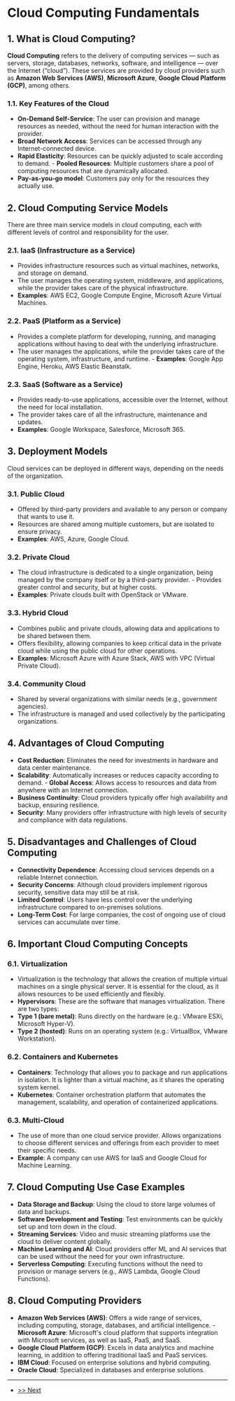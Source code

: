 # Cloud Computing Fundamentals

## 1. What is Cloud Computing?
**Cloud Computing** refers to the delivery of computing services — such as servers, storage, databases, networks, software, and intelligence — over the Internet (“cloud”). These services are provided by cloud providers such as **Amazon Web Services (AWS)**, **Microsoft Azure**, **Google Cloud Platform (GCP)**, among others.

### 1.1. Key Features of the Cloud
- **On-Demand Self-Service**: The user can provision and manage resources as needed, without the need for human interaction with the provider.
- **Broad Network Access**: Services can be accessed through any Internet-connected device.
- **Rapid Elasticity**: Resources can be quickly adjusted to scale according to demand. - **Pooled Resources**: Multiple customers share a pool of computing resources that are dynamically allocated.
- **Pay-as-you-go model**: Customers pay only for the resources they actually use.

## 2. Cloud Computing Service Models
There are three main service models in cloud computing, each with different levels of control and responsibility for the user.

### 2.1. IaaS (Infrastructure as a Service)
- Provides infrastructure resources such as virtual machines, networks, and storage on demand.
- The user manages the operating system, middleware, and applications, while the provider takes care of the physical infrastructure.
- **Examples**: AWS EC2, Google Compute Engine, Microsoft Azure Virtual Machines.

### 2.2. PaaS (Platform as a Service)
- Provides a complete platform for developing, running, and managing applications without having to deal with the underlying infrastructure.
- The user manages the applications, while the provider takes care of the operating system, infrastructure, and runtime. - **Examples**: Google App Engine, Heroku, AWS Elastic Beanstalk.

### 2.3. SaaS (Software as a Service)
- Provides ready-to-use applications, accessible over the Internet, without the need for local installation.
- The provider takes care of all the infrastructure, maintenance and updates.
- **Examples**: Google Workspace, Salesforce, Microsoft 365.

## 3. Deployment Models
Cloud services can be deployed in different ways, depending on the needs of the organization.

### 3.1. Public Cloud
- Offered by third-party providers and available to any person or company that wants to use it.
- Resources are shared among multiple customers, but are isolated to ensure privacy.
- **Examples**: AWS, Azure, Google Cloud.

### 3.2. Private Cloud
- The cloud infrastructure is dedicated to a single organization, being managed by the company itself or by a third-party provider. - Provides greater control and security, but at higher costs.
- **Examples**: Private clouds built with OpenStack or VMware.

### 3.3. Hybrid Cloud
- Combines public and private clouds, allowing data and applications to be shared between them.
- Offers flexibility, allowing companies to keep critical data in the private cloud while using the public cloud for other operations.
- **Examples**: Microsoft Azure with Azure Stack, AWS with VPC (Virtual Private Cloud).

### 3.4. Community Cloud
- Shared by several organizations with similar needs (e.g., government agencies).
- The infrastructure is managed and used collectively by the participating organizations.

## 4. Advantages of Cloud Computing
- **Cost Reduction**: Eliminates the need for investments in hardware and data center maintenance.
- **Scalability**: Automatically increases or reduces capacity according to demand. - **Global Access**: Allows access to resources and data from anywhere with an Internet connection.
- **Business Continuity**: Cloud providers typically offer high availability and backup, ensuring resilience.
- **Security**: Many providers offer infrastructure with high levels of security and compliance with data regulations.

## 5. Disadvantages and Challenges of Cloud Computing
- **Connectivity Dependence**: Accessing cloud services depends on a reliable Internet connection.
- **Security Concerns**: Although cloud providers implement rigorous security, sensitive data may still be at risk.
- **Limited Control**: Users have less control over the underlying infrastructure compared to on-premises solutions.
- **Long-Term Cost**: For large companies, the cost of ongoing use of cloud services can accumulate over time.

## 6. Important Cloud Computing Concepts

### 6.1. Virtualization
- Virtualization is the technology that allows the creation of multiple virtual machines on a single physical server. It is essential for the cloud, as it allows resources to be used efficiently and flexibly.
- **Hypervisors**: These are the software that manages virtualization. There are two types:
- **Type 1 (bare metal)**: Runs directly on the hardware (e.g.: VMware ESXi, Microsoft Hyper-V).
- **Type 2 (hosted)**: Runs on an operating system (e.g.: VirtualBox, VMware Workstation).

### 6.2. Containers and Kubernetes
- **Containers**: Technology that allows you to package and run applications in isolation. It is lighter than a virtual machine, as it shares the operating system kernel.
- **Kubernetes**: Container orchestration platform that automates the management, scalability, and operation of containerized applications.

### 6.3. Multi-Cloud
- The use of more than one cloud service provider. Allows organizations to choose different services and offerings from each provider to meet their specific needs.
- **Example**: A company can use AWS for IaaS and Google Cloud for Machine Learning.

## 7. Cloud Computing Use Case Examples
- **Data Storage and Backup**: Using the cloud to store large volumes of data and backups.
- **Software Development and Testing**: Test environments can be quickly set up and torn down in the cloud.
- **Streaming Services**: Video and music streaming platforms use the cloud to deliver content globally.
- **Machine Learning and AI**: Cloud providers offer ML and AI services that can be used without the need for your own infrastructure.
- **Serverless Computing**: Executing functions without the need to provision or manage servers (e.g., AWS Lambda, Google Cloud Functions).

## 8. Cloud Computing Providers
- **Amazon Web Services (AWS)**: Offers a wide range of services, including computing, storage, databases, and artificial intelligence. - **Microsoft Azure**: Microsoft's cloud platform that supports integration with Microsoft services, as well as IaaS, PaaS, and SaaS.
- **Google Cloud Platform (GCP)**: Excels in data analytics and machine learning, in addition to offering traditional IaaS and PaaS services.
- **IBM Cloud**: Focused on enterprise solutions and hybrid computing.
- **Oracle Cloud**: Specialized in databases and enterprise solutions.

---

- [>> Next](./2-aws.md)